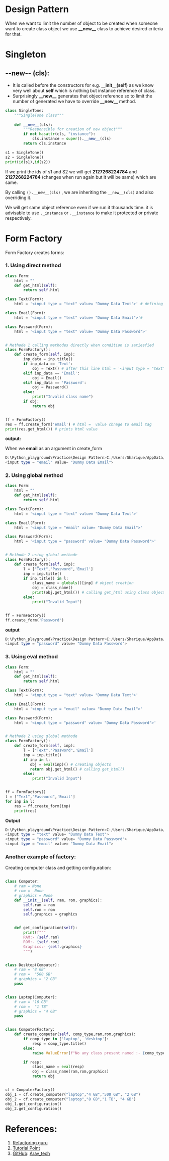 # Design Pattern 
When we want to limit the number of object to be created when someone want to create class object we use **\_\_new\_\_** class to achieve desired criteria for that.


# Singleton

## --new-- (cls):
-  It is called before the constructors for e.g.  **\_\_init\_\_(self)** as we know very well about **self** which is nothing but instance reference of class.
- Surprisingly **\_\_new\_\_** generates that object reference so to limit the number of generated we have to override **\_\_new\_\_** method.


```python
class SingleTone:
    """SingleTone class"""
    
    def __new__(cls):
        """Responsible for creation of new object"""
        if not hasattr(cls, "instance"):
            cls.instance = super().__new__(cls)
        return cls.instance

s1 = SingleTone()
s2 = SingleTone()
print(id(s1),id(s2))
```

If we print the ids of s1 and S2 we will get **2127268224784** and **2127268224784** (changes when run again but it will be same)  which are same. 

By calling `().__new__(cls)` , we are inheriting the `__new__(cls)` and also overriding it.  

We will get same object reference even if we run it thousands time.
it is advisable to use `._instance` or `.__instance` to make it protected or private respectively. 

<div style="page-break-after: always; break-after: page;"></div>

# Form Factory

Form Factory creates forms:

### 1. Using direct method

````python
class Form:
    html = ""
    def get_html(self):
        return self.html

class Text(Form):
    html = '<input type = "text" value= "Dummy Data Text">' # defining static variable html when function is called

class Email(Form):
    html = '<input type = "text" value= "Dummy Data Email">'# 

class Password(Form):
    html = '<input type = "text" value= "Dummy Data Password">'


# Methode 1 calling methodes directly when condition is satiesfied 
class FormFactory():
    def create_form(self, inp):
        inp_data = inp.title()
        if inp_data == 'Text':
            obj = Text() # after this line html = '<input type = "text" value= "Dummy Data Text">'
        elif inp_data == 'Email':
            obj = Email()
        elif inp_data == 'Password':
            obj = Password()
        else:
            print("Invalid class name")
        if obj:
            return obj


ff = FormFactory()  
res = ff.create_form('email') # html =  value chnage to email tag
print(res.get_html()) # prints html value

````

**output:**

When we **email** as an argument in create_form

```powershell
D:\Python_playground\Practice\Design Pattern>C:/Users/Sharique/AppData/Local/Programs/Python/Python39/python.exe "d:/Python_playground/Practice/Design Pattern/Design pattern.py"
<input type = "email" value= "Dummy Data Email">
```

<div style="page-break-after: always; break-after: page;"></div>

### 2. Using global method

```python
class Form:
    html = ""
    def get_html(self):
        return self.html

class Text(Form):
    html = '<input type = "text" value= "Dummy Data Text">'

class Email(Form):
    html = '<input type = "email" value= "Dummy Data Email">'

class Password(Form):
    html = '<input type = "password" value= "Dummy Data Password">'


# Methode 2 using global methode
class FormFactory():
    def create_form(self, inp):
        l = ["Text","Password",'Email']
        inp = inp.title()
        if inp.title() in l:
            class_name = globals()[inp] # object creation
            obj = class_name()
            print(obj.get_html()) # calling get_html using class object
        else:
            print("Invalid Input")


ff = FormFactory()  
ff.create_form('Password')

```

**output**

```powershell
D:\Python_playground\Practice\Design Pattern>C:/Users/Sharique/AppData/Local/Programs/Python/Python39/python.exe "d:/Python_playground/Practice/Design Pattern/Design pattern.py"
<input type = "password" value= "Dummy Data Password">
```

<div style="page-break-after: always; break-after: page;"></div>

### 3. Using eval method

```python
class Form:
    html = ""
    def get_html(self):
        return self.html

class Text(Form):
    html = '<input type = "text" value= "Dummy Data Text">'

class Email(Form):
    html = '<input type = "email" value= "Dummy Data Email">'

class Password(Form):
    html = '<input type = "password" value= "Dummy Data Password">'


# Methode 2 using global methode
class FormFactory():
    def create_form(self, inp):
        l = ["Text","Password",'Email']
        inp = inp.title()
        if inp in l:
           obj = eval(inp)() # creating objects
           return obj.get_html() # calling get_html()
        else:
            print("Invalid Input")


ff = FormFactory()  
l = ["Text","Password",'Email']
for inp in l:
    res = ff.create_form(inp)
    print(res)
```

**Output**

```powershell
D:\Python_playground\Practice\Design Pattern>C:/Users/Sharique/AppData/Local/Programs/Python/Python39/python.exe "d:/Python_playground/Practice/Design Pattern/Design pattern.py"
<input type = "text" value= "Dummy Data Text">
<input type = "password" value= "Dummy Data Password">
<input type = "email" value= "Dummy Data Email">
```

<div style="page-break-after: always; break-after: page;"></div>

### Another example of factory:

Creating computer class and getting configuration:

```python

class Computer:
    # ram = None
    # rom =  None
    # graphics = None
    def __init__(self, ram, rom, graphics):
        self.ram = ram
        self.rom = rom
        self.graphics = graphics


    def get_configuration(self):
        print(f"""
        RAM:- {self.ram}
        ROM:- {self.rom}
        Graphics:- {self.graphics}
        """)


class Desktop(Computer):
    # ram = "8 GB"
    # rom =  "500 GB"
    # graphics = "2 GB"
    pass


class Laptop(Computer):
    # ram = "16 GB"
    # rom =  "1 TB"
    # graphics = "4 GB"
    pass


class ComputerFactory:
    def create_computer(self, comp_type,ram,rom,graphics):
        if comp_type in ['laptop', 'desktop']:
            resp = comp_type.title()
        else:
            raise ValueError(f"No any class present named :- {comp_type}")

        if resp:
            class_name = eval(resp)
            obj = class_name(ram,rom,graphics)
            return obj


cf = ComputerFactory()
obj_1 = cf.create_computer("laptop","4 GB","500 GB", "2 GB")
obj_2 = cf.create_computer("laptop","8 GB","1 TB", "4 GB")
obj_1.get_configuration()
obj_2.get_configuration()
```

<div style="page-break-after: always; break-after: page;"></div>

# References:

1. [Refactoring guru](https://refactoring.guru/design-patterns/python)
1. [Tutorial Point](https://www.tutorialspoint.com/python_design_patterns/index.html)
1. <u>GitHub</u>: [Arav_tech](https://github.com/aarav-tech/design-patterns-python)

